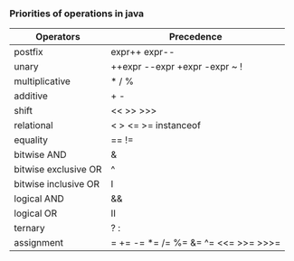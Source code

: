 ### Priorities of operations in java

| Operators            | Precedence                          |
|----------------------|-------------------------------------|
| postfix              | expr++ expr--                       |
| unary                | ++expr --expr +expr -expr ~ !       |
| multiplicative       | * / %                               |
| additive             | + -                                 |
| shift                | << >> >>>                           |
| relational           | < > <= >= instanceof                |
| equality             | == !=                               |
| bitwise AND          | &                                   |
| bitwise exclusive OR | ^                                   |
| bitwise inclusive OR | I                                   |
| logical AND          | &&                                  |
| logical OR           | II                                  |                                   |	                               |
| ternary              | ? :                                 |
| assignment           | = += -= *= /= %= &= ^= <<= >>= >>>= |


